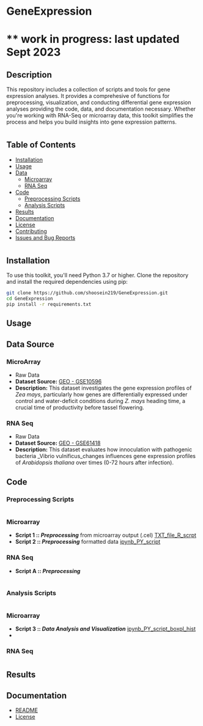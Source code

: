 # GeneExpression
#
# ** work in progress: last updated Sept 2023
## Description
This repository includes a collection of scripts and tools for gene expression analyses. It provides a comprehesive of functions for preprocessing, visualization, and conducting differential gene expression analyses providing the code, data, and documentation necessary. Whether you're working with RNA-Seq or microarray data, this toolkit simplifies the process and helps you build insights into gene expression patterns.
#
## Table of Contents
- [Installation](#installation)
- [Usage](#usage)
- [Data](#data)
  - [Microarray](#microarray)
  - [RNA Seq](#rna-seq)
- [Code](#code)
  - [Preprocessing Scripts](#preprocessing-scripts)
  - [Analysis Scripts](#analysis-scripts)
- [Results](#results)
- [Documentation](#documentation)
- [License](#license)
- [Contributing](#contributing)
- [Issues and Bug Reports](#issues-and-bug-reports)
#
#  
## Installation

To use this toolkit, you'll need Python 3.7 or higher. Clone the repository and install the required dependencies using pip:

```bash
git clone https://github.com/shoosein219/GeneExpression.git
cd GeneExpression
pip install -r requirements.txt
```
## Usage

## Data Source

### MicroArray
- Raw Data
- **Dataset Source:** [GEO - GSE10596](https://www.ncbi.nlm.nih.gov/geo/query/acc.cgi?acc=GSE10596)
- **Description:** This dataset investigates the gene expression profiles of _Zea mays_, particularly how genes are differentially expressed under control and water-deficit conditions during _Z. mays_ heading time, a crucial time of productivity before tassel flowering.

### RNA Seq
- Raw Data
- **Dataset Source:** [GEO - GSE61418](https://www.ncbi.nlm.nih.gov/geo/query/acc.cgi?acc=GSE61418)
- **Description:** This dataset evaluates how innoculation with pathogenic bacteria _Vibrio vulnificus_changes influences gene expression profiles of _Arabidopsis thaliana_ over times (0-72 hours after infection).


## Code

### Preprocessing Scripts
#
### Microarray
- **Script 1 :: _Preprocessing_** from microarray output (.cel)
  [TXT_file_R_scrpt](http://localhost:8888/edit/Desktop/microarrayExample/Rcode_convert_CEL_file.txt)
- **Script 2 :: _Preprocessing_** formatted data
  [ipynb_PY_script](http://localhost:8888/notebooks/Desktop/microarrayExample/microarray_gene_expression_data_preprocessing.ipynb)

### RNA Seq
- **Script A :: _Preprocessing_**


#
### Analysis Scripts
#
### Microarray
- **Script 3 :: _Data Analysis and Visualization_** [ipynb_PY_script_boxpl_hist](http://localhost:8888/notebooks/Desktop/microarrayExample/microarray_gene_expression_data_analysis_viz.ipynb)
- 

### RNA Seq

#
## Results

## Documentation

- [README](#readme)
- [License](#license)
